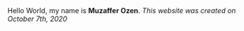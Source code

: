 <main>
  Hello World, my name is <b>Muzaffer Ozen</b>.
  <i>This website was created on October 7th, 2020 </i>
  </main>
